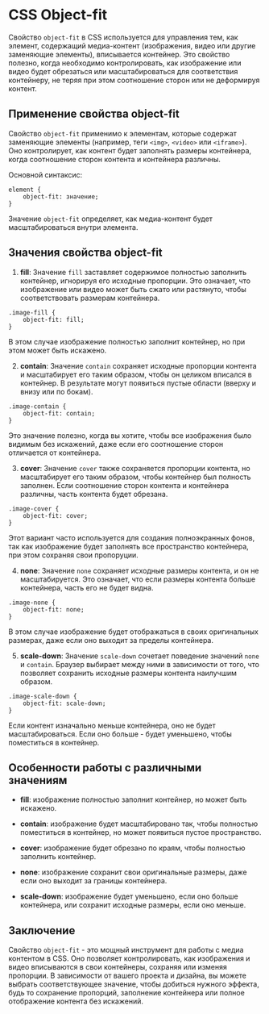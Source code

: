 # CSS Object-fit

Свойство ``object-fit`` в CSS используется для управления тем, как элемент, содержащий медиа-контент (изображения, видео или другие заменяющие элементы), вписывается контейнер. Это свойство полезно, когда необходимо контролировать, как изображение или видео будет обрезаться или масштабироваться для соответствия контейнеру, не теряя при этом соотношение сторон или не деформируя контент.

## Применение свойства object-fit

Свойство ``object-fit`` применимо к элементам, которые содержат заменяющие элементы (например, теги ``<img>``, ``<video>`` или ``<iframe>``). Оно контролирует, как контент будет заполнять размеры контейнера, когда соотношение сторон контента и контейнера различны.

Основной синтаксис:

```
element {
    object-fit: значение;
}
```

Значение ``object-fit`` определяет, как медиа-контент будет масштабироваться внутри элемента.

## Значения свойства object-fit

1. **fill**: Значение ``fill`` заставляет содержимое полностью заполнить контейнер, игнорируя его исходные пропорции. Это означает, что изображение или видео может быть сжато или растянуто, чтобы соответствовать размерам контейнера.

```
.image-fill {
    object-fit: fill;
}
```

В этом случае изображение полностью заполнит контейнер, но при этом может быть искажено.

2. **contain**: Значение ``contain`` сохраняет исходные пропорции контента и масштабирует его таким образом, чтобы он целиком вписался в контейнер. В результате могут появиться пустые области (вверху и внизу или по бокам).

```
.image-contain {
    object-fit: contain;
}
```

Это значение полезно, когда вы хотите, чтобы все изображения было видимым без искажений, даже если его соотношение сторон отличается от контейнера.

3. **cover**: Значение ``cover`` также сохраняется пропорции контента, но масштабирует его таким образом, чтобы контейнер был полность заполнен. Если соотношение сторон контента и контейнера различны, часть контента будет обрезана.

```
.image-cover {
    object-fit: cover;
}
```

Этот вариант часто используется для создания полноэкранных фонов, так как изображение будет заполнять все пространство контейнера, при этом сохраняя свои пропоруции.

4. **none**: Значение ``none`` сохраняет исходные размеры контента, и он не масштабируется. Это означает, что если размеры контента больше контейнера, часть его не будет видна.

```
.image-none {
    object-fit: none;
}
```

В этом случае изображение будет отображаться в своих оригинальных размерах, даже если оно выходит за пределы контейнера.

5. **scale-down**: Значение ``scale-down`` сочетает поведение значений ``none`` и ``contain``. Браузер выбирает между ними в зависимости от того, что позволяет сохранить исходные размеры контента наилучшим образом.

```
.image-scale-down {
    object-fit: scale-down;
}
```

Если контент изначально меньше контейнера, оно не будет масштабироваться. Если оно больше - будет уменьшено, чтобы поместиться в контейнер.

## Особенности работы с различными значениям

- **fill**: изображение полностью заполнит контейнер, но может быть искажено.

- **contain**: изображение будет масштабировано так, чтобы полностью поместиться в контейнер, но может появиться пустое пространство.

- **cover**: изображение будет обрезано по краям, чтобы полностью заполнить контейнер.

- **none**: изображение сохранит свои оригинальные размеры, даже если оно выходит за границы контейнера.

- **scale-down**: изображение будет уменьшено, если оно больше контейнера, или сохранит исходные размеры, если оно меньше.

## Заключение

Свойство ``object-fit`` - это мощный инструмент для работы с медиа контентом в CSS. Оно позволяет контролировать, как изображения и видео вписываются в свои контейнеры, сохраняя или изменяя пропорции. В зависимости от вашего проекта и дизайна, вы можете выбрать соответствующее значение, чтобы добиться нужного эффекта, будь то сохранение пропорций, заполнение контейнера или полное отображение контента без искажений.